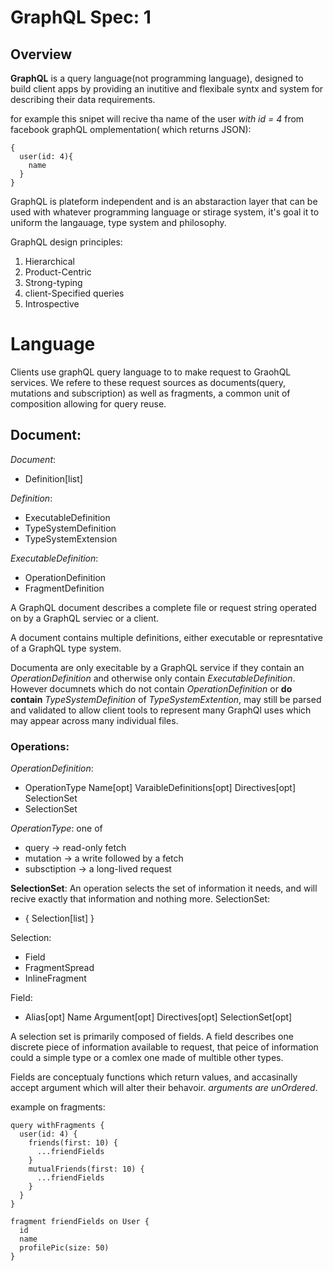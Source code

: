 # GraphQL Spec: 1

## Overview
**GraphQL** is a query language(not programming language), designed to build client apps
by providing an inutitive and flexibale syntx and system for describing their data requirements.

for example this snipet will recive tha name of the user *with id = 4* from
facebook graphQL omplementation( which returns JSON):
```
{
  user(id: 4){
    name
  }
}
```
GraphQL is plateform independent and is an abstaraction layer that can be used
with whatever programming language or stirage system, it's goal it to 
uniform the langauage, type system and philosophy.

GraphQL design principles:
1. Hierarchical
2. Product-Centric
3. Strong-typing
4. client-Specified queries
5. Introspective

# Language 
Clients use graphQL query language to to make request to GraohQL services.
We refere to these request sources as documents(query, mutations and subscription) as well as
fragments,  a common unit of composition allowing for query reuse.

## **Document**:

*Document*:
* Definition[list]
      
*Definition*:
* ExecutableDefinition
* TypeSystemDefinition
* TypeSystemExtension
      
*ExecutableDefinition*:
 *  OperationDefinition
 *  FragmentDefinition

A GraphQL document describes a complete file or request string  operated on by a GraphQL serviec
or a client.

A document contains multiple definitions, either executable or represntative of a GraphQL 
type system.

Documenta are only execitable by a GraphQL service if they contain an *OperationDefinition* and
otherwise only contain *ExecutableDefinition*. However documnets which do not contain
*OperationDefinition* or **do contain** *TypeSystemDefinition* of *TypeSystemExtention*, may still
be parsed and validated to allow client tools to represent many GraphQl uses which may appear across many
individual files.

### Operations:
*OperationDefinition*:
* OperationType Name[opt]  VaraibleDefinitions[opt]  Directives[opt]  SelectionSet
* SelectionSet

*OperationType*: one of
* query -> read-only fetch
* mutation -> a write followed by a fetch
* subsctiption -> a long-lived request

**SelectionSet**:
An operation selects the set of information it needs, and will recive exactly
that information and nothing more.
SelectionSet:
* { Selection[list] }

Selection:
* Field
* FragmentSpread
* InlineFragment

Field:
* Alias[opt]  Name  Argument[opt]  Directives[opt]  SelectionSet[opt]

A selection set is primarily composed of fields. A field describes one discrete piece of information
available to request, that peice of information could a simple type or a comlex one made of multible other types.

Fields are conceptualy functions which return values, and accasinally accept argument 
which will alter their behavoir. *arguments are unOrdered*.

example on fragments:
```
query withFragments {
  user(id: 4) {
    friends(first: 10) {
      ...friendFields
    }
    mutualFriends(first: 10) {
      ...friendFields
    }
  }
}

fragment friendFields on User {
  id
  name
  profilePic(size: 50)
}

```
      
      
      
      
      
      
      
      

